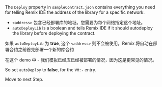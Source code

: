 The `Deploy` property in `sampleContract.json` contains everything you need for telling Remix IDE the address of the library for a specific network.

 - `<address>` 包含已经部署库的地址。您需要为每个网络指定这个地址。
 - `autoDeployLib` is a boolean and tells Remix IDE if it should autodeploy the library before deploying the contract.

如果 `autoDeployLib` 为 **true**, 这个 `<address>` 则不会被使用，Remix 将自动在部署合约之前首先部署一个新的库合约

在这个 demo 中 - 我们模拟已经库已经被部署的情况，因为这是更常见的情况。

So set `autoDeploy` to **false**, for the `VM:-` entry.

Move to next Step.

